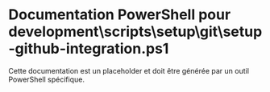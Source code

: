 # Documentation PowerShell pour development\scripts\setup\git\setup-github-integration.ps1

Cette documentation est un placeholder et doit être générée par un outil PowerShell spécifique.
